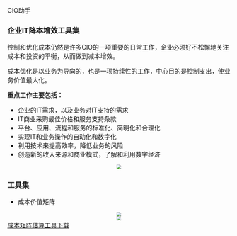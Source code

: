CIO助手

### 企业IT降本增效工具集

控制和优化成本仍然是许多CIO的一项重要的日常工作，企业必须好不松懈地关注成本和投资的平衡，从而做到减本增效。

成本优化是以业务为导向的，也是一项持续性的工作，中心目的是控制支出，使业务价值最大化。



__重点工作主要包括：__

* 企业的IT需求，以及业务对IT支持的需求
* IT商业采购最佳价格和服务支持条款
* 平台、应用、流程和服务的标准化、简明化和合理化
* 实现IT和业务操作的自动化和数字化
* 利用技术来提高效率，降低业务的风险
* 创造新的收入来源和商业模式，了解和利用数字经济

<div align="center"><img src="https://z3.ax1x.com/2021/08/27/hQTWa8.png" style="zoom: 60%;" /></div>



### 工具集

- 成本价值矩阵

<div align="center"><img src="https://z3.ax1x.com/2021/08/27/hlkATU.png" style="zoom:60%;" /></div>

<div align="center"><img src="https://z3.ax1x.com/2021/08/27/hlAdC4.png" style="zoom:60%;" /></div>
<a href="https://www.aliyundrive.com/s/NGZ7pCDTgxK" target="_blank">成本矩阵估算工具下载</a>
